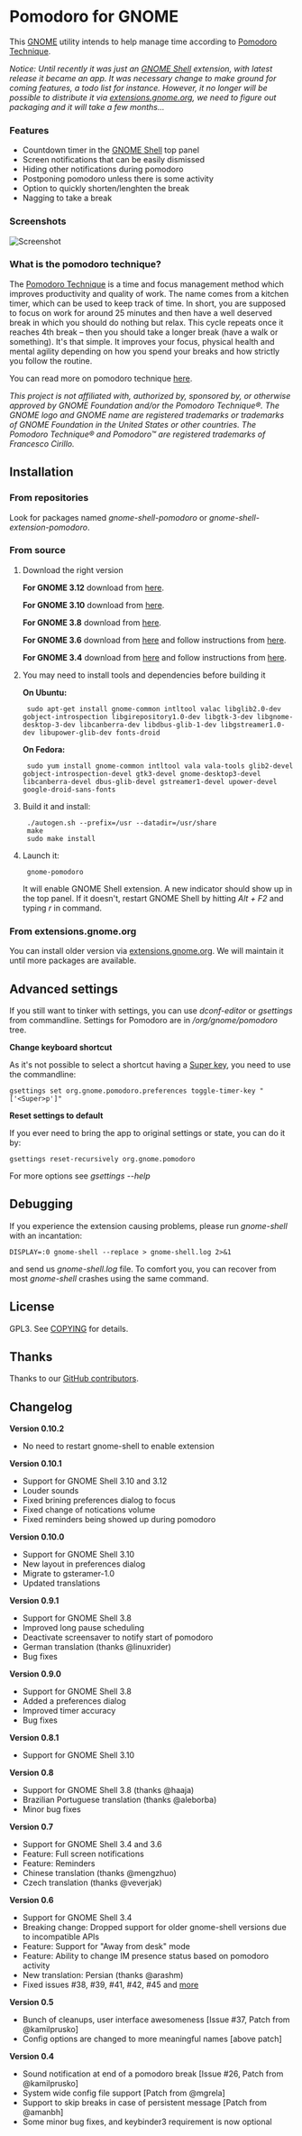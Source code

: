# Pomodoro for GNOME

This [GNOME](http://www.gnome.org/gnome-3/) utility intends to help manage time according to [Pomodoro Technique](http://en.wikipedia.org/wiki/Pomodoro_technique).

*Notice: Until recently it was just an [GNOME Shell](http://www.gnome.org/gnome-3/) extension, with latest release it became an app. It was necessary change to make ground for coming features, a todo list for instance. However, it no longer will be possible to distribute it via [extensions.gnome.org](https://extensions.gnome.org/extension/53/pomodoro/), we need to figure out packaging and it will take a few months...*


### Features

* Countdown timer in the [GNOME Shell](http://www.gnome.org/gnome-3/) top panel
* Screen notifications that can be easily dismissed
* Hiding other notifications during pomodoro
* Postponing pomodoro unless there is some activity
* Option to quickly shorten/lenghten the break
* Nagging to take a break


### Screenshots

![Screenshot](http://kamilprusko.org/files/gnome-pomodoro-0.10.0.png)

### What is the pomodoro technique?

The [Pomodoro Technique](http://en.wikipedia.org/wiki/Pomodoro_technique) is a time and focus management method which improves productivity and quality of work. The name comes from a kitchen timer, which can be used to keep track of time. In short, you are supposed to focus on work for around 25 minutes and then have a well deserved break in which you should do nothing but relax. This cycle repeats once it reaches 4th break – then you should take a longer break (have a walk or something). It's that simple. It improves your focus, physical health and mental agility depending on how you spend your breaks and how strictly you follow the routine.

You can read more on pomodoro technique [here](http://www.pomodorotechnique.com/book/).

*This project is not affiliated with, authorized by, sponsored by, or otherwise approved by GNOME Foundation and/or the Pomodoro Technique®. The GNOME logo and GNOME name are registered trademarks or trademarks of GNOME Foundation in the United States or other countries. The Pomodoro Technique® and Pomodoro™ are registered trademarks of Francesco Cirillo.*


## Installation


### From repositories

Look for packages named *gnome-shell-pomodoro* or *gnome-shell-extension-pomodoro*.


### From source

1. Download the right version

   **For GNOME 3.12** download from [here](https://github.com/codito/gnome-shell-pomodoro/tarball/gnome-3.12).

   **For GNOME 3.10** download from [here](https://github.com/codito/gnome-shell-pomodoro/tarball/gnome-3.10).

   **For GNOME 3.8** download from [here](https://github.com/codito/gnome-shell-pomodoro/tarball/gnome-3.8).

   **For GNOME 3.6** download from [here](https://github.com/codito/gnome-shell-pomodoro/tarball/gnome-shell-extension-3.6) and follow instructions from [here](https://github.com/codito/gnome-shell-pomodoro/tree/gnome-shell-extension-3.6#direct-from-source).

   **For GNOME 3.4** download from [here](https://github.com/codito/gnome-shell-pomodoro/tarball/gnome-shell-extension-3.4) and follow instructions from [here](https://github.com/codito/gnome-shell-pomodoro/tree/gnome-shell-extension-3.4#direct-from-source).

2. You may need to install tools and dependencies before building it

   **On Ubuntu:**

        sudo apt-get install gnome-common intltool valac libglib2.0-dev gobject-introspection libgirepository1.0-dev libgtk-3-dev libgnome-desktop-3-dev libcanberra-dev libdbus-glib-1-dev libgstreamer1.0-dev libupower-glib-dev fonts-droid

   **On Fedora:**

        sudo yum install gnome-common intltool vala vala-tools glib2-devel gobject-introspection-devel gtk3-devel gnome-desktop3-devel libcanberra-devel dbus-glib-devel gstreamer1-devel upower-devel google-droid-sans-fonts

3. Build it and install:

        ./autogen.sh --prefix=/usr --datadir=/usr/share
        make
        sudo make install

4. Launch it:

        gnome-pomodoro

   It will enable GNOME Shell extension. A new indicator should show up in the top panel. If it doesn't, restart GNOME Shell by hitting *Alt + F2* and typing *r* in command.


### From extensions.gnome.org

You can install older version via [extensions.gnome.org](https://extensions.gnome.org/extension/53/pomodoro/). We will maintain it until more packages are available.


## Advanced settings

If you still want to tinker with settings, you can use *dconf-editor* or *gsettings* from commandline. Settings for Pomodoro are in */org/gnome/pomodoro* tree.


**Change keyboard shortcut**

As it's not possible to select a shortcut having a [Super key](http://en.wikipedia.org/wiki/Windows_key), you need to use the commandline:

    gsettings set org.gnome.pomodoro.preferences toggle-timer-key "['<Super>p']"


**Reset settings to default**

If you ever need to bring the app to original settings or state, you can do it by:

    gsettings reset-recursively org.gnome.pomodoro

For more options see *gsettings --help*


## Debugging

If you experience the extension causing problems, please run *gnome-shell* with an incantation:

    DISPLAY=:0 gnome-shell --replace > gnome-shell.log 2>&1

and send us *gnome-shell.log* file. To comfort you, you can recover from most *gnome-shell* crashes using the same command. 


## License

GPL3. See [COPYING](https://raw.github.com/codito/gnome-shell-pomodoro/master/COPYING) for details.


## Thanks

Thanks to our [GitHub contributors](https://github.com/codito/gnome-shell-pomodoro/contributors).


## Changelog

**Version 0.10.2**

* No need to restart gnome-shell to enable extension

**Version 0.10.1**

* Support for GNOME Shell 3.10 and 3.12
* Louder sounds
* Fixed brining preferences dialog to focus
* Fixed change of notications volume
* Fixed reminders being showed up during pomodoro

**Version 0.10.0**

* Support for GNOME Shell 3.10
* New layout in preferences dialog
* Migrate to gsteramer-1.0
* Updated translations

**Version 0.9.1**

* Support for GNOME Shell 3.8
* Improved long pause scheduling
* Deactivate screensaver to notify start of pomodoro
* German translation (thanks @linuxrider)
* Bug fixes

**Version 0.9.0**

* Support for GNOME Shell 3.8
* Added a preferences dialog
* Improved timer accuracy
* Bug fixes

**Version 0.8.1**

* Support for GNOME Shell 3.10

**Version 0.8**

* Support for GNOME Shell 3.8 (thanks @haaja)
* Brazilian Portuguese translation (thanks @aleborba)
* Minor bug fixes

**Version 0.7**

* Support for GNOME Shell 3.4 and 3.6
* Feature: Full screen notifications
* Feature: Reminders
* Chinese translation (thanks @mengzhuo)
* Czech translation (thanks @veverjak)

**Version 0.6**

* Support for GNOME Shell 3.4
* Breaking change: Dropped support for older gnome-shell versions due to incompatible APIs
* Feature: Support for "Away from desk" mode
* Feature: Ability to change IM presence status based on pomodoro activity
* New translation: Persian (thanks @arashm)
* Fixed issues #38, #39, #41, #42, #45 and [more](https://github.com/codito/gnome-shell-pomodoro/issues?sort=created&direction=desc&state=closed&page=1)

**Version 0.5**

* Bunch of cleanups, user interface awesomeness [Issue #37, Patch from @kamilprusko]
* Config options are changed to more meaningful names [above patch]

**Version 0.4**

* Sound notification at end of a pomodoro break [Issue #26, Patch from @kamilprusko]
* System wide config file support [Patch from @mgrela]
* Support to skip breaks in case of persistent message [Patch from @amanbh]
* Some minor bug fixes, and keybinder3 requirement is now optional

